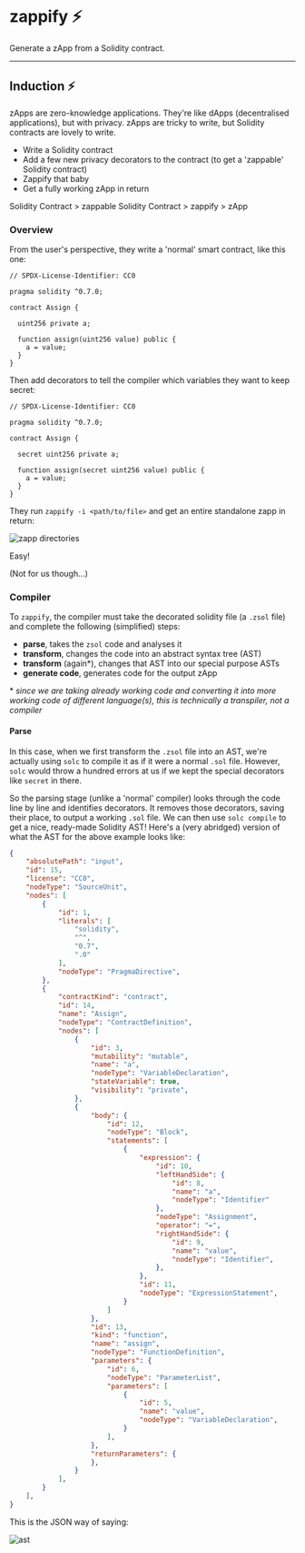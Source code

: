 # zappify :zap:

Generate a zApp from a Solidity contract.

---

## Induction :zap:

zApps are zero-knowledge applications. They're like dApps (decentralised applications), but with privacy. zApps are tricky to write, but Solidity contracts are lovely to write.

- Write a Solidity contract
- Add a few new privacy decorators to the contract (to get a 'zappable' Solidity contract)
- Zappify that baby
- Get a fully working zApp in return

Solidity Contract > zappable Solidity Contract > zappify > zApp

### Overview

From the user's perspective, they write a 'normal' smart contract, like this one:

```
// SPDX-License-Identifier: CC0

pragma solidity ^0.7.0;

contract Assign {

  uint256 private a;

  function assign(uint256 value) public {
    a = value;
  }
}

```
Then add decorators to tell the compiler which variables they want to keep secret:
```
// SPDX-License-Identifier: CC0

pragma solidity ^0.7.0;

contract Assign {

  secret uint256 private a;

  function assign(secret uint256 value) public {
    a = value;
  }
}

```
They run `zappify -i <path/to/file>` and get an entire standalone zapp in return:

![zapp directories](doc/zappdir.png)

Easy!

(Not for us though...)

### Compiler

To `zappify`, the compiler must take the decorated solidity file (a `.zsol` file) and complete the following (simplified) steps:
-   **parse**, takes the `zsol` code and analyses it
-   **transform**, changes the code into an abstract syntax tree (AST)
-   **transform** (again*), changes that AST into our special purpose ASTs
-   **generate code**, generates code for the output zApp

\* *since we are taking already working code and converting it into more working code of different language(s), this is technically a transpiler, not a compiler*

#### Parse

In this case, when we first transform the `.zsol` file into an AST, we're actually using `solc` to compile it as if it were a normal `.sol` file. However, `solc` would throw a hundred errors at us if we kept the special decorators like `secret` in there.

So the parsing stage (unlike a 'normal' compiler) looks through the code line by line and identifies decorators. It removes those decorators, saving their place, to output a working `.sol` file. We can then use `solc compile` to get a nice, ready-made Solidity AST! Here's a (very abridged) version of what the AST for the above example looks like:

```json
{
    "absolutePath": "input",
    "id": 15,
    "license": "CC0",
    "nodeType": "SourceUnit",
    "nodes": [
        {
            "id": 1,
            "literals": [
                "solidity",
                "^",
                "0.7",
                ".0"
            ],
            "nodeType": "PragmaDirective",
        },
        {
            "contractKind": "contract",
            "id": 14,
            "name": "Assign",
            "nodeType": "ContractDefinition",
            "nodes": [
                {
                    "id": 3,
                    "mutability": "mutable",
                    "name": "a",
                    "nodeType": "VariableDeclaration",
                    "stateVariable": true,
                    "visibility": "private",
                },
                {
                    "body": {
                        "id": 12,
                        "nodeType": "Block",
                        "statements": [
                            {
                                "expression": {
                                    "id": 10,
                                    "leftHandSide": {
                                        "id": 8,
                                        "name": "a",
                                        "nodeType": "Identifier"
                                    },
                                    "nodeType": "Assignment",
                                    "operator": "=",
                                    "rightHandSide": {
                                        "id": 9,
                                        "name": "value",
                                        "nodeType": "Identifier",
                                    },
                                },
                                "id": 11,
                                "nodeType": "ExpressionStatement",
                            }
                        ]
                    },
                    "id": 13,
                    "kind": "function",
                    "name": "assign",
                    "nodeType": "FunctionDefinition",
                    "parameters": {
                        "id": 6,
                        "nodeType": "ParameterList",
                        "parameters": [
                            {
                                "id": 5,
                                "name": "value",
                                "nodeType": "VariableDeclaration",
                            }
                        ],
                    },
                    "returnParameters": {
                    },
                }
            ],
        }
    ],
}
```

This is the JSON way of saying:

![ast](doc/ast.png)
